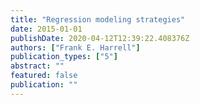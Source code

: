 ```yaml
---
title: "Regression modeling strategies"
date: 2015-01-01
publishDate: 2020-04-12T12:39:22.408376Z
authors: ["Frank E. Harrell"]
publication_types: ["5"]
abstract: ""
featured: false
publication: ""
---
```



